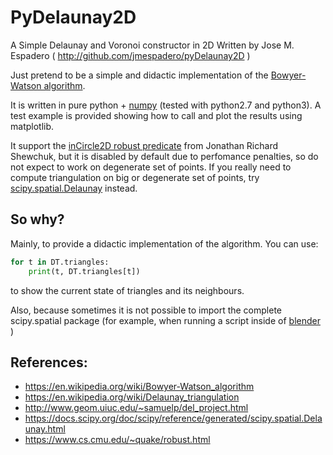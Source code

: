 PyDelaunay2D
==============

A Simple Delaunay and Voronoi constructor in 2D
Written by Jose M. Espadero ( http://github.com/jmespadero/pyDelaunay2D )

Just pretend to be a simple and didactic implementation of the 
[Bowyer-Watson algorithm](https://en.wikipedia.org/wiki/Bowyer-Watson_algorithm). 

It is written in pure python + [numpy](http://www.numpy.org/) (tested with 
python2.7 and python3). A test example is provided showing how to call and 
plot the results using matplotlib.

It support the [inCircle2D robust predicate](https://www.cs.cmu.edu/~quake/robust.html)
from Jonathan Richard Shewchuk, but it is disabled by default due to perfomance
penalties, so do not expect to work on degenerate set of points.
If you really need to compute triangulation on big or degenerate set of points, 
try [scipy.spatial.Delaunay](https://docs.scipy.org/doc/scipy/reference/generated/scipy.spatial.Delaunay.html) 
instead.

## So why?
Mainly, to provide a didactic implementation of the algorithm. You can use:
``` python 
for t in DT.triangles:        
    print(t, DT.triangles[t])
```
to show the current state of triangles and its neighbours.

Also, because sometimes it is not possible to import the complete scipy.spatial package 
(for example, when running a script inside of [blender](https://www.blender.org/) )

## References:
* https://en.wikipedia.org/wiki/Bowyer-Watson_algorithm
* https://en.wikipedia.org/wiki/Delaunay_triangulation
* http://www.geom.uiuc.edu/~samuelp/del_project.html
* https://docs.scipy.org/doc/scipy/reference/generated/scipy.spatial.Delaunay.html
* https://www.cs.cmu.edu/~quake/robust.html

